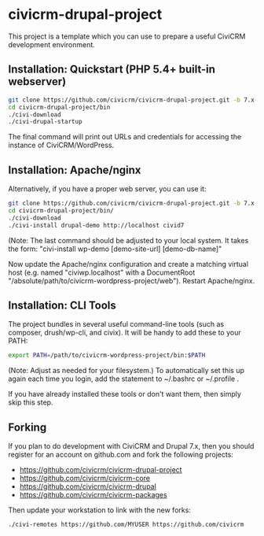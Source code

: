 # civicrm-drupal-project

This project is a template which you can use to prepare a useful CiviCRM
development environment.

## Installation: Quickstart (PHP 5.4+ built-in webserver)

```bash
git clone https://github.com/civicrm/civicrm-drupal-project.git -b 7.x-master
cd civicrm-drupal-project/bin
./civi-download
./civi-drupal-startup
```

The final command will print out URLs and credentials for accessing the
instance of CiviCRM/WordPress.

## Installation: Apache/nginx

Alternatively, if you have a proper web server, you can use it:

```bash
git clone https://github.com/civicrm/civicrm-drupal-project.git -b 7.x-master
cd civicrm-drupal-project/bin/
./civi-download
./civi-install drupal-demo http://localhost civid7
```
(Note: The last command should be adjusted to your local system. It takes the form: "civi-install wp-demo [demo-site-url] [demo-db-name]"

Now update the Apache/nginx configuration and create a matching virtual host (e.g.
named "civiwp.localhost" with a DocumentRoot "/absolute/path/to/civicrm-wordpress-project/web").
Restart Apache/nginx.

## Installation: CLI Tools

The project bundles in several useful command-line tools (such as composer,
drush/wp-cli, and civix). It will be handy to add these to your PATH:

```bash
export PATH=/path/to/civicrm-wordpress-project/bin:$PATH
```

(Note: Adjust as needed for your filesystem.) To automatically set this up
again each time you login, add the statement to ~/.bashrc or ~/.profile .

If you have already installed these tools or don't want them, then
simply skip this step.

## Forking

If you plan to do development with CiviCRM and Drupal 7.x, then you should
register for an account on github.com and fork the following projects:

 * https://github.com/civicrm/civicrm-drupal-project
 * https://github.com/civicrm/civicrm-core
 * https://github.com/civicrm/civicrm-drupal
 * https://github.com/civicrm/civicrm-packages

Then update your workstation to link with the new forks:

```bash
./civi-remotes https://github.com/MYUSER https://github.com/civicrm
```
